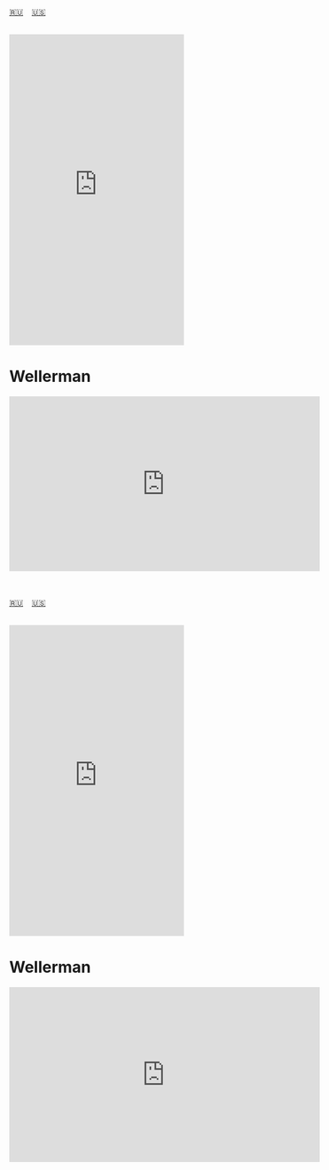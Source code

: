 <span id="ru"><a href='#ru'>🇷🇺</a> &nbsp;&nbsp;&nbsp;<a href='#en'>🇺🇸</a> &nbsp;&nbsp;&nbsp;</span><br><br>
<iframe width="315" height="560" src="https://www.youtube.com/embed/9QjW3betAdM" frameborder="0" allow="accelerometer; autoplay; clipboard-write; encrypted-media; gyroscope; picture-in-picture; web-share"allowfullscreen></iframe>

# Wellerman

<iframe width="560" height="315" src="https://www.youtube.com/embed/qP-7GNoDJ5c" title="YouTube video player" frameborder="0" allow="accelerometer; autoplay; clipboard-write; encrypted-media; gyroscope; picture-in-picture; web-share" referrerpolicy="strict-origin-when-cross-origin" allowfullscreen></iframe>

<br><br>
<span id="en"><a href='#ru'>🇷🇺</a> &nbsp;&nbsp;&nbsp;<a href='#en'>🇺🇸</a> &nbsp;&nbsp;&nbsp;</span><br><br>
<iframe width="315" height="560" src="https://www.youtube.com/embed/gG5O5lWBnb8" frameborder="0" allow="accelerometer; autoplay; clipboard-write; encrypted-media; gyroscope; picture-in-picture; web-share"allowfullscreen></iframe>

# Wellerman

<iframe width="560" height="315" src="https://www.youtube.com/embed/qP-7GNoDJ5c" title="YouTube video player" frameborder="0" allow="accelerometer; autoplay; clipboard-write; encrypted-media; gyroscope; picture-in-picture; web-share" referrerpolicy="strict-origin-when-cross-origin" allowfullscreen></iframe>
<br><br>
